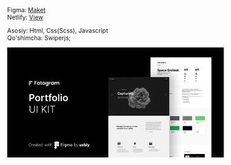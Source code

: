 
Figma: [Maket](https://www.figma.com/design/nrwMx13gjCmE9DXwvJBrTt/Portfolio-UI-KIT-(Community)?node-id=527-5929&t=NOVBB0znxaQ0YV2f-0)\
Netlify: [View](https://fotogram-bb.netlify.app/)

Asosiy: Html, Css(Scss), Javascript\
Qo'shimcha: Swiperjs;




![Fotogram-landin-page](https://github.com/bekzodxudaybergenow/fotogram-landing-page/blob/master/images/fotogram.png)
